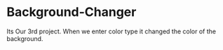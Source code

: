 # Background-Changer
Its Our 3rd project. When we enter color type it changed the color of the background.
